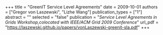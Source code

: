+++
title = "GreenIT Service Level Agreements"
date = 2009-10-01
authors = ["Gregor von Laszewski", "Lizhe Wang"]
publication_types = ["1"]
abstract = ""
selected = "false"
publication = "*Service Level Agreements in Grids Workshop,colocated with IEEE/ACM Grid 2009 Conference*"
url_pdf = "https://laszewski.github.io/papers/vonLaszewski-greenit-sla.pdf"
+++

